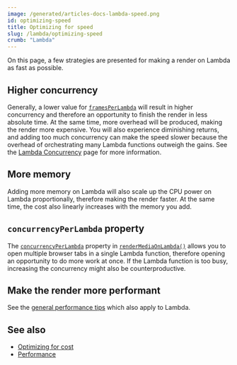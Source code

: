 ```yaml
---
image: /generated/articles-docs-lambda-speed.png
id: optimizing-speed
title: Optimizing for speed
slug: /lambda/optimizing-speed
crumb: "Lambda"
---
```


On this page, a few strategies are presented for making a render on Lambda as fast as possible.

## Higher concurrency

Generally, a lower value for [`framesPerLambda`](/docs/lambda/rendermediaonlambda#framesperlambda) will result in higher concurrency and therefore an opportunity to finish the render in less absolute time. At the same time, more overhead will be produced, making the render more expensive. You will also experience diminishing returns, and adding too much concurrency can make the speed slower because the overhead of orchestrating many Lambda functions outweigh the gains.
See the [Lambda Concurrency](/docs/lambda/concurrency) page for more information.

## More memory

Adding more memory on Lambda will also scale up the CPU power on Lambda proportionally, therefore making the render faster. At the same time, the cost also linearly increases with the memory you add.

## `concurrencyPerLambda` property

The [`concurrencyPerLambda`](/docs/lambda/rendermediaonlambda#concurrencyperlambda) property in [`renderMediaOnLambda()`](/docs/lambda/rendermediaonlambda) allows you to open multiple browser tabs in a single Lambda function, therefore opening an opportunity to do more work at once. If the Lambda function is too busy, increasing the concurrency might also be counterproductive.

## Make the render more performant

See the [general performance tips](/docs/performance) which also apply to Lambda.

## See also

- [Optimizing for cost](/docs/lambda/optimizing-cost)
- [Performance](/docs/performance)
